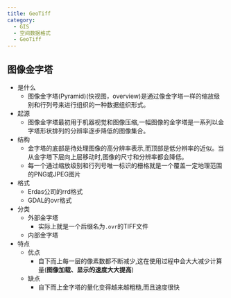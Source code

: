 ```yaml
---
title: GeoTiff
category:
  - GIS
  - 空间数据格式
  - GeoTiff
---
```

## 图像金字塔
- 是什么
  - 图像金字塔(Pyramid)(快视图，overview)是通过像金字塔一样的缩放级别和行列号来进行组织的一种数据组织形式。
- 起源
  - 图像金字塔最初用于机器视觉和图像压缩,一幅图像的金字塔是一系列以金字塔形状排列的分辨率逐步降低的图像集合。
- 结构
  - 金字塔的底部是待处理图像的高分辨率表示,而顶部是低分辨率的近似。当从金字塔下层向上层移动时,图像的尺寸和分辨率都会降低。
  - 每一个通过缩放级别和行列号唯一标识的栅格就是一个覆盖一定地理范围的PNG或JPEG图片 
- 格式
  - Erdas公司的rrd格式
  - GDAL的ovr格式
- 分类
  - 外部金字塔
    - 实际上就是一个后缀名为`.ovr`的TIFF文件
  - 内部金字塔
- 特点
  - 优点
    - 自下而上每一层的像素数都不断减少,这在使用过程中会大大减少计算量(**图像加载、显示的速度大大提高**)
  - 缺点
    - 自下而上金字塔的量化变得越来越粗糙,而且速度很快